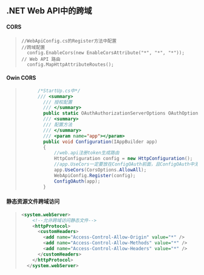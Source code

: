 ## .NET Web API中的跨域

#### CORS

> ```
> //WebApiConfig.cs的Register方法中配置
> //跨域配置
>   config.EnableCors(new EnableCorsAttribute("*", "*", "*"));
> // Web API 路由
>   config.MapHttpAttributeRoutes();
> ```

#### Owin CORS

> ```c#
>  		/*StartUp.cs中*/
>  		/// <summary>
>         /// 授权配置
>         /// </summary>
>         public static OAuthAuthorizationServerOptions OAuthOptions { get; private set; }
>         /// <summary>
>         /// 配置方法
>         /// </summary>
>         /// <param name="app"></param>
>         public void Configuration(IAppBuilder app)
>         {
>             //web.api注册token生成路由
>             HttpConfiguration config = new HttpConfiguration();
>             //app.UseCors一定要放在ConfigOAuth前面，且ConfigOAuth中无需再使用context.OwinContext.Response.Headers.Add("Access-Control-Allow-Origin", new[] { "*" });
>             app.UseCors(CorsOptions.AllowAll);
>             WebApiConfig.Register(config);
>             ConfigOAuth(app);
>         }
> ```

#### 静态资源文件跨域访问

> ```xml
> <system.webServer> 
>     <!--允许跨域访问静态文件-->
>     <httpProtocol>
>       <customHeaders>
>         <add name="Access-Control-Allow-Origin" value="*" />
>         <add name="Access-Control-Allow-Methods" value="*" />
>         <add name="Access-Control-Allow-Headers" value="*" />
>       </customHeaders>
>     </httpProtocol>    
>   </system.webServer>
> ```

